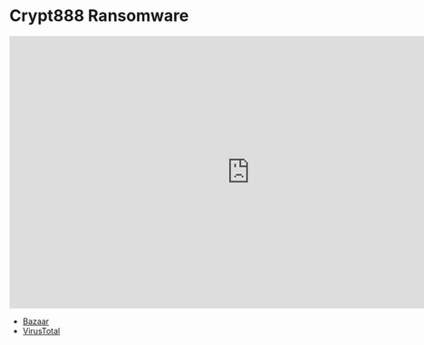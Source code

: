 # Crypt888 Ransomware

<iframe width="848" height="480" src="https://www.youtube.com/embed/" title="YouTube video player" frameborder="0" allow="accelerometer; autoplay; clipboard-write; encrypted-media; gyroscope; picture-in-picture" allowfullscreen></iframe>

* [Bazaar](https://bazaar.abuse.ch/sample/faa47da24f0494f637c0264a6d1d53f033a693c5bce624b8e9d4c525dd0e2e9f/)
* [VirusTotal](https://www.virustotal.com/gui/file/faa47da24f0494f637c0264a6d1d53f033a693c5bce624b8e9d4c525dd0e2e9f)

